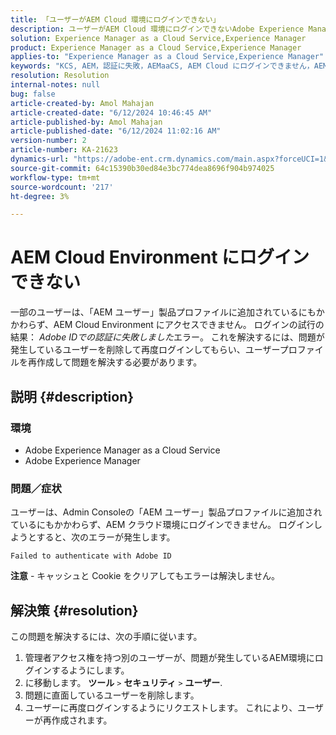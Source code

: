 ```yaml
---
title: 「ユーザーがAEM Cloud 環境にログインできない」
description: ユーザーがAEM Cloud 環境にログインできないAdobe Experience Managerの問題を解決する方法を説明します。
solution: Experience Manager as a Cloud Service,Experience Manager
product: Experience Manager as a Cloud Service,Experience Manager
applies-to: "Experience Manager as a Cloud Service,Experience Manager"
keywords: "KCS, AEM，認証に失敗，AEMaaCS, AEM Cloud にログインできません，AEM ユーザー，Admin Console"
resolution: Resolution
internal-notes: null
bug: false
article-created-by: Amol Mahajan
article-created-date: "6/12/2024 10:46:45 AM"
article-published-by: Amol Mahajan
article-published-date: "6/12/2024 11:02:16 AM"
version-number: 2
article-number: KA-21623
dynamics-url: "https://adobe-ent.crm.dynamics.com/main.aspx?forceUCI=1&pagetype=entityrecord&etn=knowledgearticle&id=8a1b140d-a928-ef11-840a-000d3a5a67ba"
source-git-commit: 64c15390b30ed84e3bc774dea8696f904b974025
workflow-type: tm+mt
source-wordcount: '217'
ht-degree: 3%

---
```


# AEM Cloud Environment にログインできない


一部のユーザーは、「AEM ユーザー」製品プロファイルに追加されているにもかかわらず、AEM Cloud Environment にアクセスできません。 ログインの試行の結果： *Adobe IDでの認証に失敗しました*&#x200B;エラー。 これを解決するには、問題が発生しているユーザーを削除して再度ログインしてもらい、ユーザープロファイルを再作成して問題を解決する必要があります。

## 説明 {#description}


### <b>環境</b>

- Adobe Experience Manager as a Cloud Service
- Adobe Experience Manager




### <b>問題／症状</b>

ユーザーは、Admin Consoleの「AEM ユーザー」製品プロファイルに追加されているにもかかわらず、AEM クラウド環境にログインできません。 ログインしようとすると、次のエラーが発生します。


```
Failed to authenticate with Adobe ID
```


<b>注意</b> - キャッシュと Cookie をクリアしてもエラーは解決しません。


## 解決策 {#resolution}


この問題を解決するには、次の手順に従います。

1. 管理者アクセス権を持つ別のユーザーが、問題が発生しているAEM環境にログインするようにします。
2. に移動します。 <b>ツール</b> `>`  <b>セキュリティ</b> `>`  <b>ユーザー</b>.
3. 問題に直面しているユーザーを削除します。
4. ユーザーに再度ログインするようにリクエストします。 これにより、ユーザーが再作成されます。


